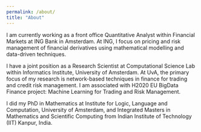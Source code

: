 ```yaml
---
permalink: /about/
title: "About"
---
```


I am currently working as a front office Quantitative Analyst within Financial Markets at ING Bank in Amsterdam. At ING, I focus on pricing and risk management of financial derivatives using mathematical modelling and data-driven techniques.

I have a joint position as a Research Scientist at Computational Science Lab within Informatics Institute, University of Amsterdam. At UvA, the primary focus of my research is network-based techniques in finance for trading and credit risk management. I am associated with H2020 EU BigData Finance project: Machine Learning for Trading and Risk Management.

I did my PhD in Mathematics at Institute for Logic, Language and Computation, University of Amsterdam, and Integrated Masters in Mathematics and Scientific Computing from Indian Institute of Technology (IIT) Kanpur, India.